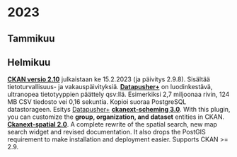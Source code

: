 # 2023
## Tammikuu
## Helmikuu
[**CKAN versio 2.10**](https://docs.ckan.org/en/latest/maintaining/upgrading/index.html#ckan-releases) julkaistaan ke 15.2.2023 (ja päivitys 2.9.8). Sisältää tietoturvallisuus- ja vakauspäivityksiä.
[**Datapusher+**](https://github.com/dathere/datapusher-plus) on luodinkestävä, ultranopea tietotyyppien päättely qsv:llä. Esimerkiksi 2,7 miljoonaa rivin, 124 MB CSV tiedosto vei 0,16 sekuntia. Kopioi suoraa PostgreSQL datastorageen.  Esitys [Datapusher+](https://docs.google.com/presentation/d/e/2PACX-1vT0BfmrrtaEINRGg4UI_m7B02_X6HlFr4yN_DXmgX9goVtgu2DNmZjl-SowL9ZA2ibQhDjScRRJh95q/pub?start=false&loop=false&delayms=3000&slide=id.p)
[**ckanext-scheming 3.0**](https://excess.org/scheming-formpages/). With this plugin, you can customize the **group, organization, and dataset** entities in CKAN.
[**Ckanext-spatial 2.0**](https://ckan.us4.list-manage.com/track/click?u=91e21b1d5004f15a8fb3d3276&id=242391f1dc&e=c9fbb24917). A complete rewrite of the spatial search, new map search widget and revised documentation. It also drops the PostGIS requirement to make installation and deployment easier. Supports CKAN >= 2.9.
